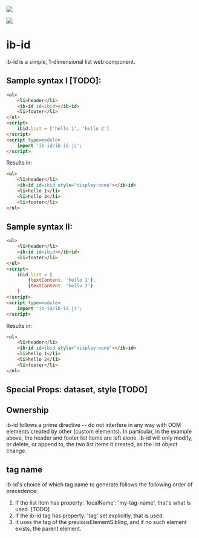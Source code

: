 <a href="https://nodei.co/npm/ib-id/"><img src="https://nodei.co/npm/ib-id.png"></a>

<img src="https://badgen.net/bundlephobia/minzip/ib-id">

# ib-id

ib-id is a simple, 1-dimensional list web component.

## Sample syntax I [TODO]:

```html
<ul>
    <li>header</li>
    <ib-id id=ibid></ib-id>
    <li>footer</li>
</ul>
<script>
    ibid.list = ['hello 1', 'hello 2']
</script>
<script type=module>
    import 'ib-id/ib-id.js';
</script>
```

Results in:

```html
<ul>
    <li>header</li>
    <ib-id id=ibid style="display:none"></ib-id>
    <li>hello 1</li>
    <li>hello 2</li>
    <li>footer</li>
</ul>
```

## Sample syntax II:

```html
<ul>
    <li>header</li>
    <ib-id id=ibid></ib-id>
    <li>footer</li>
</ul>
<script>
    ibid.list = [
        {textContent: 'hello 1'},
        {textContent: 'hello 2'}
    ]
</script>
<script type=module>
    import 'ib-id/ib-id.js';
</script>
```

Results in:

```html
<ul>
    <li>header</li>
    <ib-id id=ibid style="display:none"></ib-id>
    <li>hello 1</li>
    <li>hello 2</li>
    <li>footer</li>
</ul>
```

## Special Props:  dataset, style [TODO]

## Ownership

ib-id follows a prime directive -- do not interfere in any way with DOM elements created by other (custom elements).  In particular, in the example above, the header and footer list items are left alone.  ib-id will only modify, or delete, or append to, the two list items it created, as the list object change.

## tag name

ib-id's choice of which tag name to generate follows the following order of precedence:

1)  If the list item has property:  'localName': 'my-tag-name', that's what is used. [TODO]
2)  If the ib-id tag has property: 'tag' set explicitly, that is used.
3)  It uses the tag of the previousElementSibling, and if no such element exists, the parent element.

##




